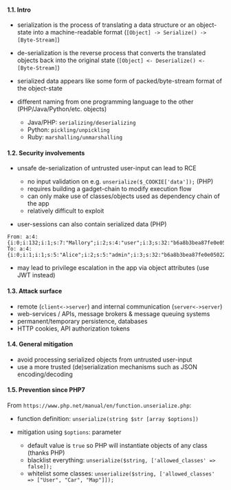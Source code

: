 #### 1.1. Intro

- serialization is the process of translating a data structure or an object-state into a machine-readable format (`[Object] -> Serialize() -> [Byte-Stream]`)

- de-serialization is the reverse process that converts the translated objects back into the original state (`[Object] <- Deserialize() <- [Byte-Stream]`)

- serialized data appears like some form of packed/byte-stream format of the object-state

- different naming from one programming language to the other (PHP/Java/Python/etc. objects)
  - Java/PHP: `serializing/deserializing`
  - Python: `pickling/unpickling`
  - Ruby: `marshalling/unmarshalling`


#### 1.2. Security involvements

- unsafe de-serialization of untrusted user-input can lead to RCE
  - no input validation on e.g. `unserialize($_COOKIE['data']);` (PHP)
  - requires building a gadget-chain to modify execution flow
  - can only make use of classes/objects used as dependency chain of the app
  - relatively difficult to exploit

- user-sessions can also contain serialized data (PHP)
```
From: a:4:{i:0;i:132;i:1;s:7:"Mallory";i:2;s:4:"user";i:3;s:32:"b6a8b3bea87fe0e05022f8f3c88bc960";}
To: a:4:{i:0;i:1;i:1;s:5:"Alice";i:2;s:5:"admin";i:3;s:32:"b6a8b3bea87fe0e05022f8f3c88bc960";}
```
- may lead to privilege escalation in the app via object attributes (use JWT instead)


#### 1.3. Attack surface

- remote (`client<->server`) and internal communication (`server<->server`)
- web-services / APIs, message brokers & message queuing systems
- permanent/temporary persistence, databases
- HTTP cookies, API authorization tokens


#### 1.4. General mitigation

- avoid processing serialized objects from untrusted user-input
- use a more trusted (de)serialization mechanisms such as JSON encoding/decoding

#### 1.5. Prevention since PHP7

From `https://www.php.net/manual/en/function.unserialize.php`:

- function definition: `unserialize(string $str [array $options])`

- mitigation using `$options`: parameter
  * default value is `true` so PHP will instantiate objects of any class (thanks PHP)
  * blacklist everything: `unserialize($string, ['allowed_classes' => false]);`
  * whitelist some classes: `unserialize($string, ['allowed_classes' => ["User", "Car", "Map"]]);`
